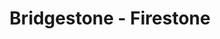 ---
title: "Bridgestone - Firestone"
url: /san-salvador-de-jujuy/bridgestone-firestone/
shop: Autoteile
---